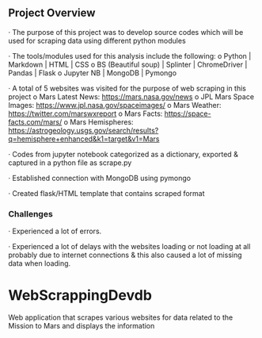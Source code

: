 ## Project Overview
·        The purpose of this project was to develop source codes which will be used for scraping data using different python modules
 
·        The tools/modules used for this analysis include the following:
o   Python | Markdown | HTML | CSS
o   BS (Beautiful soup) | Splinter | ChromeDriver | Pandas | Flask
o   Jupyter NB | MongoDB | Pymongo
 
·        A total of 5 websites was visited for the purpose of web scraping in this project
o   Mars Latest News: https://mars.nasa.gov/news
o   JPL Mars Space Images: https://www.jpl.nasa.gov/spaceimages/
o   Mars Weather: https://twitter.com/marswxreport
o   Mars Facts: https://space-facts.com/mars/
o   Mars Hemispheres:  https://astrogeology.usgs.gov/search/results?q=hemisphere+enhanced&k1=target&v1=Mars
 
·        Codes from jupyter notebook categorized as a dictionary, exported & captured in a python file as scrape.py
 
·        Established connection with MongoDB using pymongo
 
·        Created flask/HTML template that contains scraped format
 
 
### Challenges
 
·        Experienced a lot of errors.
 
·        Experienced a lot of delays with the websites loading or not loading at all probably due to internet connections & this also caused a lot of missing data when loading.

# WebScrappingDevdb
Web application that scrapes various websites for data related to the Mission to Mars and displays the information
